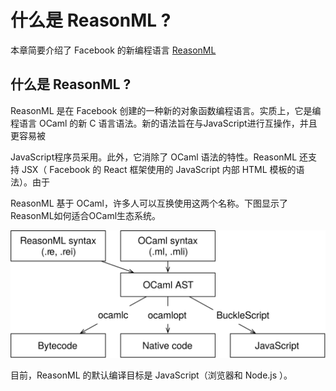 # 什么是 ReasonML ?

本章简要介绍了 Facebook 的新编程语言 [ReasonML](https://reasonml.github.io/)

## 什么是 ReasonML ?

ReasonML 是在 Facebook 创建的一种新的对象函数编程语言。实质上，它是编程语言 OCaml 的新 C 语言语法。新的语法旨在与JavaScript进行互操作，并且更容易被

JavaScript程序员采用。此外，它消除了 OCaml 语法的特性。ReasonML 还支持 JSX（ Facebook 的 React 框架使用的 JavaScript 内部 HTML 模板的语法）。由于

ReasonML 基于 OCaml，许多人可以互换使用这两个名称。下图显示了ReasonML如何适合OCaml生态系统。

![这就是 ReasonML 如何适应OCaml生态系统。](4a1823ac61589e61eae453cfe9421d70809f2fba.svg)

目前，ReasonML 的默认编译目标是 JavaScript（浏览器和 Node.js ）。